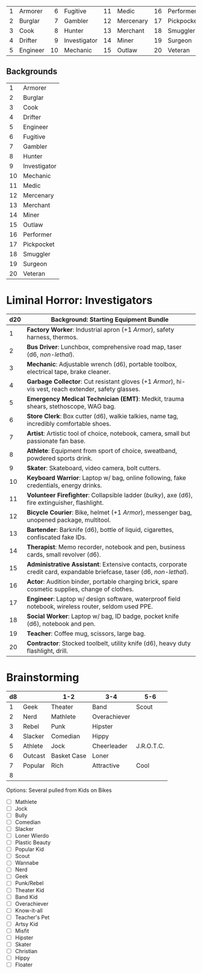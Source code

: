 |     |          |     |              |     |           |     |            |
| ---:| -------- | ---:| ------------ | ---:| --------- | ---:| ---------- |
|   1 | Armorer  |   6 | Fugitive     |  11 | Medic     |  16 | Performer  |
|   2 | Burglar  |   7 | Gambler      |  12 | Mercenary |  17 | Pickpocket |
|   3 | Cook     |   8 | Hunter       |  13 | Merchant  |  18 | Smuggler   |
|   4 | Drifter  |   9 | Investigator |  14 | Miner     |  19 | Surgeon    |
|   5 | Engineer |  10 | Mechanic     |  15 | Outlaw    |  20 | Veteran    |

## Backgrounds
|     |              |
| --- | ------------ |
| 1   | Armorer      |
| 2   | Burglar      |
| 3   | Cook         |
| 4   | Drifter      |
| 5   | Engineer     |
| 6   | Fugitive     |
| 7   | Gambler      |
| 8   | Hunter       |
| 9   | Investigator |
| 10  | Mechanic     |
| 11  | Medic        |
| 12  | Mercenary    |
| 13  | Merchant     |
| 14  | Miner        |
| 15  | Outlaw       |
| 16  | Performer    |
| 17  | Pickpocket   |
| 18  | Smuggler     |
| 19  | Surgeon      |
| 20  | Veteran      |


# Liminal Horror: Investigators


| d20 | Background: Starting Equipment Bundle                                                                                    |
| --- | ------------------------------------------------------------------------------------------------------------------------ |
| 1   | **Factory Worker**: Industrial apron (+1 _Armor_), safety harness, thermos.                                              |
| 2   | **Bus Driver**: Lunchbox, comprehensive road map, taser (d6, _non-lethal_).                                              |
| 3   | **Mechanic**: Adjustable wrench (d6), portable toolbox, electrical tape, brake cleaner.                                  |
| 4   | **Garbage Collector**: Cut resistant gloves (+1 _Armor_), hi-vis vest, reach extender, safety glasses.                   |
| 5   | **Emergency Medical Technician (EMT)**: Medkit, trauma shears, stethoscope, WAG bag.                                     |
| 6   | **Store Clerk**: Box cutter (d6), walkie talkies, name tag, incredibly comfortable shoes.                                |
| 7   | **Artist**: Artistic tool of choice, notebook, camera, small but passionate fan base.                                    |
| 8   | **Athlete**: Equipment from sport of choice, sweatband, powdered sports drink.                                           |
| 9   | **Skater**: Skateboard, video camera, bolt cutters.                                                                      |
| 10  | **Keyboard Warrior**: Laptop w/ bag, online following, fake credentials, energy drinks.                                  |
| 11  | **Volunteer Firefighter**: Collapsible ladder (_bulky_), axe (d6), fire extinguisher, flashlight.                        |
| 12  | **Bicycle Courier**: Bike, helmet (+1 _Armor_), messenger bag, unopened package, multitool.                              |
| 13  | **Bartender**: Barknife (d6), bottle of liquid, cigarettes, confiscated fake IDs.                                        |
| 14  | **Therapist**: Memo recorder, notebook and pen, business cards, small revolver (d6).                                     |
| 15  | **Administrative Assistant**: Extensive contacts, corporate credit card, expandable briefcase, taser (d6, _non-lethal_). |
| 16  | **Actor**: Audition binder, portable charging brick, spare cosmetic supplies, change of clothes.                         |
| 17  | **Engineer**: Laptop w/ design software, waterproof field notebook, wireless router, seldom used PPE.                    |
| 18  | **Social Worker**: Laptop w/ bag, ID badge, pocket knife (d6), notebook and pen.                                         |
| 19  | **Teacher**: Coffee mug, scissors, large bag.                                                                            |
| 20  | **Contractor**: Stocked toolbelt, utility knife (d6), heavy duty flashlight, drill.                                      | 

# Brainstorming


| d8  |         | 1-2         | 3-4          | 5-6        |
| --- | ------- | ----------- | ------------ | ---------- |
| 1   | Geek    | Theater     | Band         | Scout      |
| 2   | Nerd    | Mathlete    | Overachiever |            |
| 3   | Rebel   | Punk        | Hipster      |            |
| 4   | Slacker | Comedian    | Hippy        |            |
| 5   | Athlete | Jock        | Cheerleader  | J.R.O.T.C. |
| 6   | Outcast | Basket Case | Loner        |            |
| 7   | Popular | Rich        | Attractive   | Cool       | 
| 8   |         |             |              |            |

Options: Several pulled from Kids on Bikes
- [ ] Mathlete
- [ ] Jock
- [ ] Bully
- [ ] Comedian
- [ ] Slacker
- [ ] Loner Wierdo
- [ ] Plastic Beauty
- [ ] Popular Kid
- [ ] Scout
- [ ] Wannabe
- [ ] Nerd
- [ ] Geek
- [ ] Punk/Rebel
- [ ] Theater Kid
- [ ] Band Kid
- [ ] Overachiever
- [ ] Know-it-all
- [ ] Teacher's Pet
- [ ] Artsy Kid
- [ ] Misfit
- [ ] Hipster
- [ ] Skater
- [ ] Christian
- [ ] Hippy
- [ ] Floater